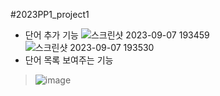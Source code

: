 #2023PP1_project1
- 단어 추가 기능
![스크린샷 2023-09-07 193459](https://github.com/poly0112/2023PP1_project1/assets/130718296/39d461fb-cfdb-41fd-a2e4-594c19e591b3)
![스크린샷 2023-09-07 193530](https://github.com/poly0112/2023PP1_project1/assets/130718296/9f34f889-1f8b-4425-8380-beb1e2e82aad)<br/>
- 단어 목록 보여주는 기능
> ![image](https://github.com/poly0112/2023PP1_project1/assets/130718296/8edd940d-7490-4b3b-a15d-c9dc3a7796e9)<br/>
